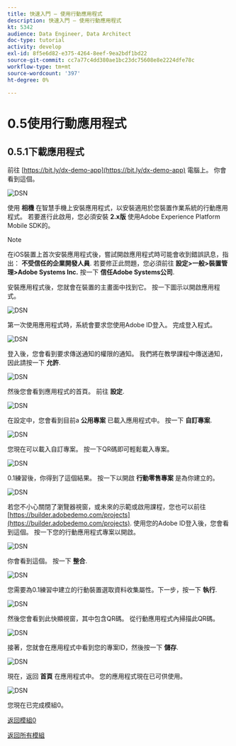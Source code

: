 ```yaml
---
title: 快速入門 — 使用行動應用程式
description: 快速入門 — 使用行動應用程式
kt: 5342
audience: Data Engineer, Data Architect
doc-type: tutorial
activity: develop
exl-id: 8f5e6d82-e375-4264-8eef-9ea2bdf1bd22
source-git-commit: cc7a77c4dd380ae1bc23dc75608e8e2224dfe78c
workflow-type: tm+mt
source-wordcount: '397'
ht-degree: 0%

---
```


# 0.5使用行動應用程式

## 0.5.1下載應用程式

前往 [https://bit.ly/dx-demo-app](https://bit.ly/dx-demo-app) 電腦上。 你會看到這個。

![DSN](./images/mobileapp.png)

使用 **相機** 在智慧手機上安裝應用程式，以安裝適用於您裝置作業系統的行動應用程式。 若要進行此啟用，您必須安裝 **2.x版** 使用Adobe Experience Platform Mobile SDK的。

>[!NOTE]
>
>在iOS裝置上首次安裝應用程式後，嘗試開啟應用程式時可能會收到錯誤訊息，指出： **不受信任的企業開發人員**. 若要修正此問題，您必須前往 **設定>一般>裝置管理>Adobe Systems Inc.** 按一下 **信任Adobe Systems公司**.

安裝應用程式後，您就會在裝置的主畫面中找到它。 按一下圖示以開啟應用程式。

![DSN](./images/mobileappn1.png)

第一次使用應用程式時，系統會要求您使用Adobe ID登入。 完成登入程式。

![DSN](./images/mobileappn2.png)

登入後，您會看到要求傳送通知的權限的通知。 我們將在教學課程中傳送通知，因此請按一下 **允許**.

![DSN](./images/mobileappn3.png)

然後您會看到應用程式的首頁。 前往 **設定**.

![DSN](./images/mobileappn4.png)

在設定中，您會看到目前a **公用專案** 已載入應用程式中。 按一下 **自訂專案**.

![DSN](./images/mobileappn5.png)

您現在可以載入自訂專案。 按一下QR碼即可輕鬆載入專案。

![DSN](./images/mobileappn6.png)

0.1練習後，你得到了這個結果。 按一下以開啟 **行動零售專案** 是為你建立的。

![DSN](./images/dsn5b.png)

若您不小心關閉了瀏覽器視窗，或未來的示範或啟用課程，您也可以前往 [https://builder.adobedemo.com/projects](https://builder.adobedemo.com/projects). 使用您的Adobe ID登入後，您會看到這個。 按一下您的行動應用程式專案以開啟。

![DSN](./images/web8a.png)

你會看到這個。 按一下 **整合**.

![DSN](./images/web8aa.png)

您需要為0.1練習中建立的行動裝置選取資料收集屬性。下一步，按一下 **執行**.

![DSN](./images/web8b.png)

然後您會看到此快顯視窗，其中包含QR碼。 從行動應用程式內掃描此QR碼。

![DSN](./images/web8c.png)

接著，您就會在應用程式中看到您的專案ID，然後按一下 **儲存**.

![DSN](./images/mobileappn7.png)

現在，返回 **首頁** 在應用程式中。 您的應用程式現在已可供使用。

![DSN](./images/mobileappn8.png)

您現在已完成模組0。

[返回模組0](./getting-started.md)

[返回所有模組](./../../overview.md)
